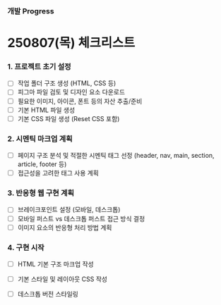 ### 개발 Progress




# 250807(목) 체크리스트
### 1. 프로젝트 초기 설정
- [ ]  작업 폴더 구조 생성 (HTML, CSS 등)
- [ ]  피그마 파일 검토 및 디자인 요소 다운로드
- [ ]  필요한 이미지, 아이콘, 폰트 등의 자산 추출/준비
- [ ]  기본 HTML 파일 생성
- [ ]  기본 CSS 파일 생성 (Reset CSS 포함)

### 2. 시멘틱 마크업 계획
- [ ]  페이지 구조 분석 및 적절한 시멘틱 태그 선정 (header, nav, main, section, article, footer 등)
- [ ]  접근성을 고려한 태그 사용 계획

### 3. 반응형 웹 구현 계획

- [ ]  브레이크포인트 설정 (모바일, 데스크톱)
- [ ]  모바일 퍼스트 vs 데스크톱 퍼스트 접근 방식 결정
- [ ]  이미지 요소의 반응형 처리 방법 계획

### 4. 구현 시작

- [ ]  HTML 기본 구조 마크업 작성
- [ ]  기본 스타일 및 레이아웃 CSS 작성
- [ ]  데스크톱 버전 스타일링


